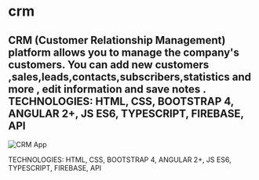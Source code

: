 # crm
CRM (Customer Relationship Management) platform allows you to manage the company's customers. You can add new customers ,sales,leads,contacts,subscribers,statistics and more , edit information and save notes .
TECHNOLOGIES: HTML, CSS, BOOTSTRAP 4, ANGULAR 2+, JS ES6, TYPESCRIPT, FIREBASE, API
---------------------------------------------------------------------------------
![CRM App](https://i.ibb.co/V2XmRsx/crm.png=150x250)

TECHNOLOGIES: HTML, CSS, BOOTSTRAP 4, ANGULAR 2+, JS ES6, TYPESCRIPT, FIREBASE, API
